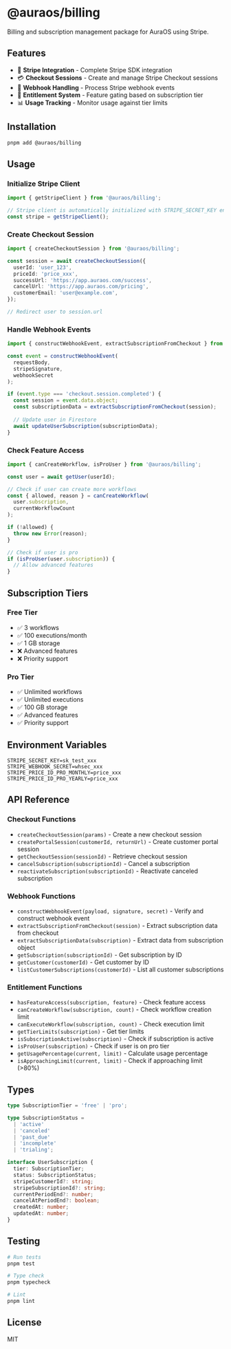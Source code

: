 # @auraos/billing

Billing and subscription management package for AuraOS using Stripe.

## Features

- 🔐 **Stripe Integration** - Complete Stripe SDK integration
- 💳 **Checkout Sessions** - Create and manage Stripe Checkout sessions
- 🔔 **Webhook Handling** - Process Stripe webhook events
- 🎫 **Entitlement System** - Feature gating based on subscription tier
- 📊 **Usage Tracking** - Monitor usage against tier limits

## Installation

```bash
pnpm add @auraos/billing
```

## Usage

### Initialize Stripe Client

```typescript
import { getStripeClient } from '@auraos/billing';

// Stripe client is automatically initialized with STRIPE_SECRET_KEY env var
const stripe = getStripeClient();
```

### Create Checkout Session

```typescript
import { createCheckoutSession } from '@auraos/billing';

const session = await createCheckoutSession({
  userId: 'user_123',
  priceId: 'price_xxx',
  successUrl: 'https://app.auraos.com/success',
  cancelUrl: 'https://app.auraos.com/pricing',
  customerEmail: 'user@example.com',
});

// Redirect user to session.url
```

### Handle Webhook Events

```typescript
import { constructWebhookEvent, extractSubscriptionFromCheckout } from '@auraos/billing';

const event = constructWebhookEvent(
  requestBody,
  stripeSignature,
  webhookSecret
);

if (event.type === 'checkout.session.completed') {
  const session = event.data.object;
  const subscriptionData = extractSubscriptionFromCheckout(session);
  
  // Update user in Firestore
  await updateUserSubscription(subscriptionData);
}
```

### Check Feature Access

```typescript
import { canCreateWorkflow, isProUser } from '@auraos/billing';

const user = await getUser(userId);

// Check if user can create more workflows
const { allowed, reason } = canCreateWorkflow(
  user.subscription,
  currentWorkflowCount
);

if (!allowed) {
  throw new Error(reason);
}

// Check if user is pro
if (isProUser(user.subscription)) {
  // Allow advanced features
}
```

## Subscription Tiers

### Free Tier
- ✅ 3 workflows
- ✅ 100 executions/month
- ✅ 1 GB storage
- ❌ Advanced features
- ❌ Priority support

### Pro Tier
- ✅ Unlimited workflows
- ✅ Unlimited executions
- ✅ 100 GB storage
- ✅ Advanced features
- ✅ Priority support

## Environment Variables

```env
STRIPE_SECRET_KEY=sk_test_xxx
STRIPE_WEBHOOK_SECRET=whsec_xxx
STRIPE_PRICE_ID_PRO_MONTHLY=price_xxx
STRIPE_PRICE_ID_PRO_YEARLY=price_xxx
```

## API Reference

### Checkout Functions

- `createCheckoutSession(params)` - Create a new checkout session
- `createPortalSession(customerId, returnUrl)` - Create customer portal session
- `getCheckoutSession(sessionId)` - Retrieve checkout session
- `cancelSubscription(subscriptionId)` - Cancel a subscription
- `reactivateSubscription(subscriptionId)` - Reactivate canceled subscription

### Webhook Functions

- `constructWebhookEvent(payload, signature, secret)` - Verify and construct webhook event
- `extractSubscriptionFromCheckout(session)` - Extract subscription data from checkout
- `extractSubscriptionData(subscription)` - Extract data from subscription object
- `getSubscription(subscriptionId)` - Get subscription by ID
- `getCustomer(customerId)` - Get customer by ID
- `listCustomerSubscriptions(customerId)` - List all customer subscriptions

### Entitlement Functions

- `hasFeatureAccess(subscription, feature)` - Check feature access
- `canCreateWorkflow(subscription, count)` - Check workflow creation limit
- `canExecuteWorkflow(subscription, count)` - Check execution limit
- `getTierLimits(subscription)` - Get tier limits
- `isSubscriptionActive(subscription)` - Check if subscription is active
- `isProUser(subscription)` - Check if user is on pro tier
- `getUsagePercentage(current, limit)` - Calculate usage percentage
- `isApproachingLimit(current, limit)` - Check if approaching limit (>80%)

## Types

```typescript
type SubscriptionTier = 'free' | 'pro';

type SubscriptionStatus = 
  | 'active' 
  | 'canceled' 
  | 'past_due' 
  | 'incomplete' 
  | 'trialing';

interface UserSubscription {
  tier: SubscriptionTier;
  status: SubscriptionStatus;
  stripeCustomerId?: string;
  stripeSubscriptionId?: string;
  currentPeriodEnd?: number;
  cancelAtPeriodEnd?: boolean;
  createdAt: number;
  updatedAt: number;
}
```

## Testing

```bash
# Run tests
pnpm test

# Type check
pnpm typecheck

# Lint
pnpm lint
```

## License

MIT
